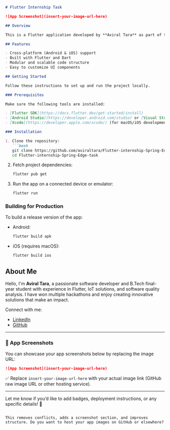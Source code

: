 

````markdown
# Flutter Internship Task

![App Screenshot](insert-your-image-url-here)

## Overview

This is a Flutter application developed by **Aviral Tara** as part of the Spring Edge internship task. The app is designed to run seamlessly across Android and iOS devices, providing a cross-platform user experience.

## Features

- Cross-platform (Android & iOS) support
- Built with Flutter and Dart
- Modular and scalable code structure
- Easy to customize UI components

## Getting Started

Follow these instructions to set up and run the project locally.

### Prerequisites

Make sure the following tools are installed:

- [Flutter SDK](https://docs.flutter.dev/get-started/install)
- [Android Studio](https://developer.android.com/studio) or [Visual Studio Code](https://code.visualstudio.com/Download) with Flutter and Dart plugins
- [Xcode](https://developer.apple.com/xcode/) (for macOS/iOS development)

### Installation

1. Clone the repository:
   ```bash
   git clone https://github.com/aviraltara/Flutter-internship-Spring-Edge-task.git
   cd Flutter-internship-Spring-Edge-task
````

2. Fetch project dependencies:

   ```bash
   flutter pub get
   ```

3. Run the app on a connected device or emulator:

   ```bash
   flutter run
   ```

### Building for Production

To build a release version of the app:

* Android:

  ```bash
  flutter build apk
  ```
* iOS (requires macOS):

  ```bash
  flutter build ios
  ```

## About Me

Hello, I'm **Aviral Tara**, a passionate software developer and B.Tech final-year student with experience in Flutter, IoT solutions, and software quality analysis. I have won multiple hackathons and enjoy creating innovative solutions that make an impact.

Connect with me:

* [LinkedIn](https://www.linkedin.com/in/aviral-tara/)
* [GitHub](https://github.com/aviraltara)

---

### 📸 App Screenshots

You can showcase your app screenshots below by replacing the image URL:

```markdown
![App Screenshot](insert-your-image-url-here)
```

✅ Replace `insert-your-image-url-here` with your actual image link (GitHub raw image URL or other hosting service).

---

Let me know if you’d like to add badges, deployment instructions, or any specific details! 🚀

```

This removes conflicts, adds a screenshot section, and improves structure. Do you want to host your app images on GitHub or elsewhere?
```
